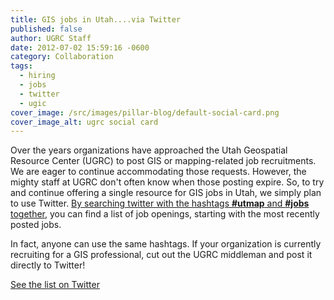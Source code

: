 ```yaml
---
title: GIS jobs in Utah....via Twitter
published: false
author: UGRC Staff
date: 2012-07-02 15:59:16 -0600
category: Collaboration
tags:
  - hiring
  - jobs
  - twitter
  - ugic
cover_image: /src/images/pillar-blog/default-social-card.png
cover_image_alt: ugrc social card
---
```


<p>Over the years organizations have approached the Utah Geospatial Resource Center (UGRC) to post GIS or mapping-related job recruitments. We are eager to continue accommodating those requests.  However, the mighty staff at UGRC don't often know when those posting expire.  So, to try and continue offering a single resource for GIS jobs in Utah, we simply plan to use Twitter.  <a href="https://twitter.com/#!/search/utmap%20jobs">By searching twitter with the hashtags <strong>#utmap</strong> and <strong>#jobs</strong> together</a>, you can find a list of job openings, starting with the most recently posted jobs.</p>
<p>In fact, anyone can use the same hashtags. If your organization is currently recruiting for a GIS professional, cut out the UGRC middleman and post it directly to Twitter!</p>
<p><a href="https://twitter.com/#!/search/utmap%20jobs">See the list on Twitter</a></p>
